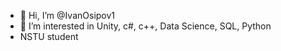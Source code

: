 - 👋 Hi, I’m @IvanOsipov1
- 👀 I’m interested in Unity, c#, c++, Data Science, SQL, Python
- NSTU student
<!---
IvanOsipov1/IvanOsipov1 is a ✨ special ✨ repository because its `README.md` (this file) appears on your GitHub profile.
You can click the Preview link to take a look at your changes.
--->
